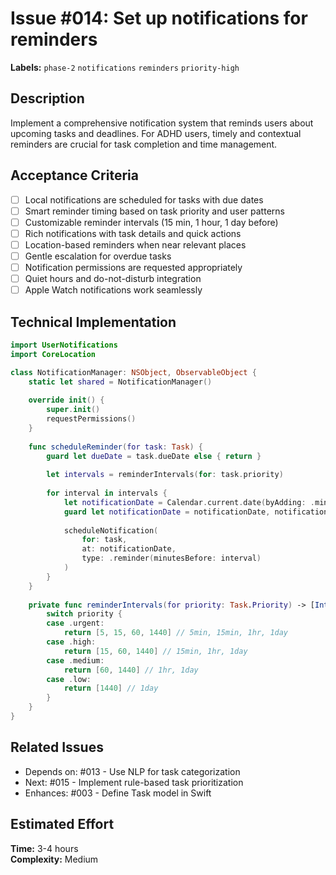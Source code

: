 # Issue #014: Set up notifications for reminders

**Labels:** `phase-2` `notifications` `reminders` `priority-high`

## Description

Implement a comprehensive notification system that reminds users about upcoming tasks and deadlines. For ADHD users, timely and contextual reminders are crucial for task completion and time management.

## Acceptance Criteria

- [ ] Local notifications are scheduled for tasks with due dates
- [ ] Smart reminder timing based on task priority and user patterns
- [ ] Customizable reminder intervals (15 min, 1 hour, 1 day before)
- [ ] Rich notifications with task details and quick actions
- [ ] Location-based reminders when near relevant places
- [ ] Gentle escalation for overdue tasks
- [ ] Notification permissions are requested appropriately
- [ ] Quiet hours and do-not-disturb integration
- [ ] Apple Watch notifications work seamlessly

## Technical Implementation
```swift
import UserNotifications
import CoreLocation

class NotificationManager: NSObject, ObservableObject {
    static let shared = NotificationManager()
    
    override init() {
        super.init()
        requestPermissions()
    }
    
    func scheduleReminder(for task: Task) {
        guard let dueDate = task.dueDate else { return }
        
        let intervals = reminderIntervals(for: task.priority)
        
        for interval in intervals {
            let notificationDate = Calendar.current.date(byAdding: .minute, value: -interval, to: dueDate)
            guard let notificationDate = notificationDate, notificationDate > Date() else { continue }
            
            scheduleNotification(
                for: task,
                at: notificationDate,
                type: .reminder(minutesBefore: interval)
            )
        }
    }
    
    private func reminderIntervals(for priority: Task.Priority) -> [Int] {
        switch priority {
        case .urgent:
            return [5, 15, 60, 1440] // 5min, 15min, 1hr, 1day
        case .high:
            return [15, 60, 1440] // 15min, 1hr, 1day
        case .medium:
            return [60, 1440] // 1hr, 1day
        case .low:
            return [1440] // 1day
        }
    }
}
```

## Related Issues

- Depends on: #013 - Use NLP for task categorization
- Next: #015 - Implement rule-based task prioritization
- Enhances: #003 - Define Task model in Swift

## Estimated Effort

**Time:** 3-4 hours  
**Complexity:** Medium 